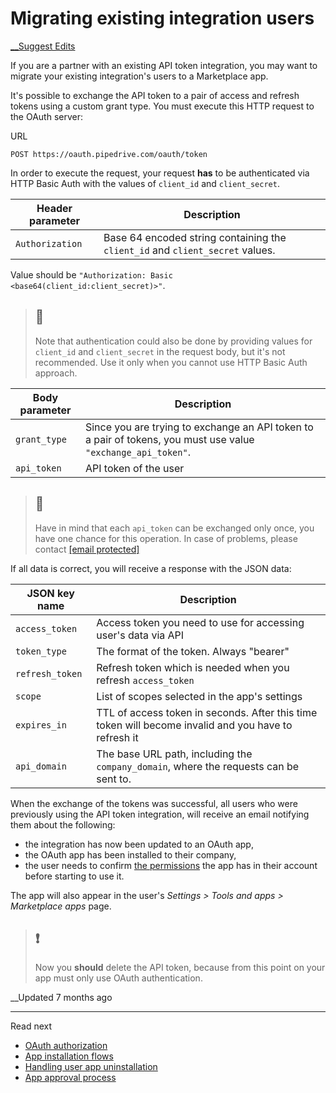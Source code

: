 # Migrating existing integration users

[ __Suggest Edits](/edit/marketplace-migrating-existing-integration-users)

If you are a partner with an existing API token integration, you may want to migrate your existing integration's users to a Marketplace app.

It's possible to exchange the API token to a pair of access and refresh tokens using a custom grant type. You must execute this HTTP request to the OAuth server:

URL
    
    
    POST https://oauth.pipedrive.com/oauth/token
    

In order to execute the request, your request **has** to be authenticated via HTTP Basic Auth with the values of `client_id` and `client_secret`.

Header parameter| Description  
---|---  
`Authorization`| Base 64 encoded string containing the `client_id` and `client_secret` values.  
Value should be `"Authorization: Basic <base64(client_id:client_secret)>"`.  
  
> ## 🚧
> 
> Note that authentication could also be done by providing values for `client_id` and `client_secret` in the request body, but it's not recommended. Use it only when you cannot use HTTP Basic Auth approach.

Body parameter| Description  
---|---  
`grant_type`| Since you are trying to exchange an API token to a pair of tokens, you must use value `"exchange_api_token"`.  
`api_token`| API token of the user  
  
> ## 🚧
> 
> Have in mind that each `api_token` can be exchanged only once, you have one chance for this operation. In case of problems, please contact [[email protected]](/cdn-cgi/l/email-protection#ef828e9d848a9b9f838e8c8ac18b8a999caf9f869f8a8b9d86998ac18c8082)

If all data is correct, you will receive a response with the JSON data:

JSON key name| Description  
---|---  
`access_token`| Access token you need to use for accessing user's data via API  
`token_type`| The format of the token. Always "bearer"  
`refresh_token`| Refresh token which is needed when you refresh `access_token`  
`scope`| List of scopes selected in the app's settings  
`expires_in`| TTL of access token in seconds. After this time token will become invalid and you have to refresh it  
`api_domain`| The base URL path, including the `company_domain`, where the requests can be sent to.  
  
When the exchange of the tokens was successful, all users who were previously using the API token integration, will receive an email notifying them about the following: 

  * the integration has now been updated to an OAuth app, 
  * the OAuth app has been installed to their company,
  * the user needs to confirm [the permissions](/docs/marketplace-scopes-and-permissions-explanations) the app has in their account before starting to use it.



The app will also appear in the user's _Settings > Tools and apps > Marketplace apps_ page.

> ## ❗️
> 
> Now you **should** delete the API token, because from this point on your app must only use OAuth authentication.

  


__Updated 7 months ago

* * *

Read next

  * [OAuth authorization](/docs/marketplace-oauth-authorization)
  * [App installation flows](/docs/app-installation-flows)
  * [Handling user app uninstallation](/docs/app-uninstallation)
  * [App approval process](/docs/marketplace-app-approval-process)


